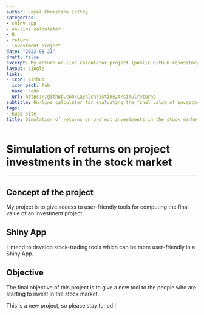 ```yaml
---
author: Layal Christine Lettry
categories:
- shiny app
- on-line calculator
- R
- return
- investment project
date: "2022-08-21"
draft: false
excerpt: My return on-line calculator project (public GitHub repository)
layout: single
links:
- icon: github
  icon_pack: fab
  name: code
  url: https://github.com/Layalchristine24/simulreturns
subtitle: On-line calculator for evaluating the final value of investment projects
tags:
- hugo-site
title: Simulation of returns on project investments in the stock market
---
```

# Simulation of returns on project investments in the stock market
---

## Concept of the project
My project is to give access to user-friendly tools for computing the final 
value of an investment project.

## Shiny App
I intend to develop stock-trading tools which can be more user-friendly in a Shiny App. 

## Objective
The final objective of this project is to give a new tool to the people 
who are starting to invest in the stock market.

This is a new project, so please stay tuned ! 
